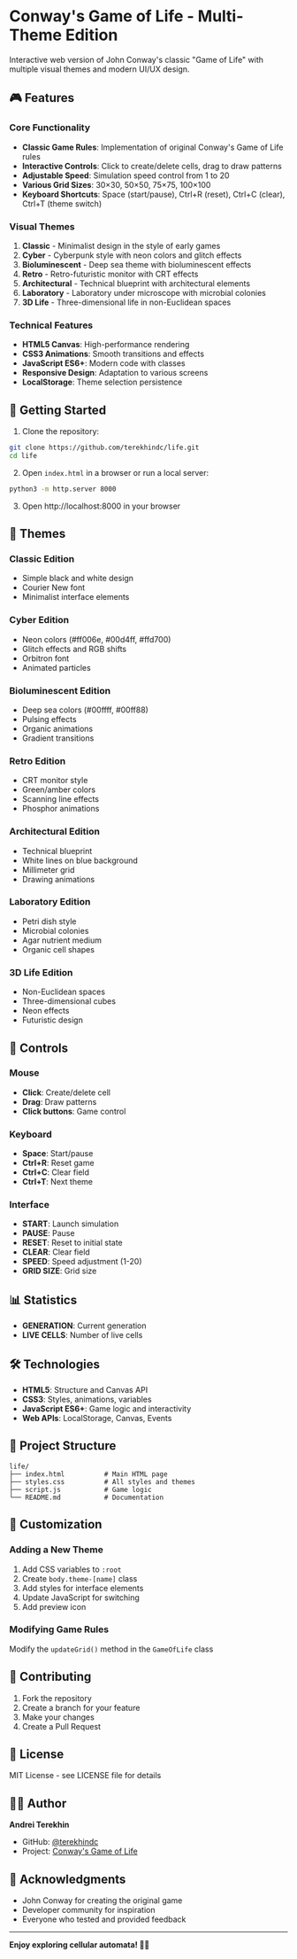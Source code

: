 # Conway's Game of Life - Multi-Theme Edition

Interactive web version of John Conway's classic "Game of Life" with multiple visual themes and modern UI/UX design.

## 🎮 Features

### Core Functionality
- **Classic Game Rules**: Implementation of original Conway's Game of Life rules
- **Interactive Controls**: Click to create/delete cells, drag to draw patterns
- **Adjustable Speed**: Simulation speed control from 1 to 20
- **Various Grid Sizes**: 30×30, 50×50, 75×75, 100×100
- **Keyboard Shortcuts**: Space (start/pause), Ctrl+R (reset), Ctrl+C (clear), Ctrl+T (theme switch)

### Visual Themes
1. **Classic** - Minimalist design in the style of early games
2. **Cyber** - Cyberpunk style with neon colors and glitch effects
3. **Bioluminescent** - Deep sea theme with bioluminescent effects
4. **Retro** - Retro-futuristic monitor with CRT effects
5. **Architectural** - Technical blueprint with architectural elements
6. **Laboratory** - Laboratory under microscope with microbial colonies
7. **3D Life** - Three-dimensional life in non-Euclidean spaces

### Technical Features
- **HTML5 Canvas**: High-performance rendering
- **CSS3 Animations**: Smooth transitions and effects
- **JavaScript ES6+**: Modern code with classes
- **Responsive Design**: Adaptation to various screens
- **LocalStorage**: Theme selection persistence

## 🚀 Getting Started

1. Clone the repository:
```bash
git clone https://github.com/terekhindc/life.git
cd life
```

2. Open `index.html` in a browser or run a local server:
```bash
python3 -m http.server 8000
```

3. Open http://localhost:8000 in your browser

## 🎨 Themes

### Classic Edition
- Simple black and white design
- Courier New font
- Minimalist interface elements

### Cyber Edition
- Neon colors (#ff006e, #00d4ff, #ffd700)
- Glitch effects and RGB shifts
- Orbitron font
- Animated particles

### Bioluminescent Edition
- Deep sea colors (#00ffff, #00ff88)
- Pulsing effects
- Organic animations
- Gradient transitions

### Retro Edition
- CRT monitor style
- Green/amber colors
- Scanning line effects
- Phosphor animations

### Architectural Edition
- Technical blueprint
- White lines on blue background
- Millimeter grid
- Drawing animations

### Laboratory Edition
- Petri dish style
- Microbial colonies
- Agar nutrient medium
- Organic cell shapes

### 3D Life Edition
- Non-Euclidean spaces
- Three-dimensional cubes
- Neon effects
- Futuristic design

## 🎯 Controls

### Mouse
- **Click**: Create/delete cell
- **Drag**: Draw patterns
- **Click buttons**: Game control

### Keyboard
- **Space**: Start/pause
- **Ctrl+R**: Reset game
- **Ctrl+C**: Clear field
- **Ctrl+T**: Next theme

### Interface
- **START**: Launch simulation
- **PAUSE**: Pause
- **RESET**: Reset to initial state
- **CLEAR**: Clear field
- **SPEED**: Speed adjustment (1-20)
- **GRID SIZE**: Grid size

## 📊 Statistics
- **GENERATION**: Current generation
- **LIVE CELLS**: Number of live cells

## 🛠 Technologies

- **HTML5**: Structure and Canvas API
- **CSS3**: Styles, animations, variables
- **JavaScript ES6+**: Game logic and interactivity
- **Web APIs**: LocalStorage, Canvas, Events

## 📁 Project Structure

```
life/
├── index.html          # Main HTML page
├── styles.css          # All styles and themes
├── script.js           # Game logic
└── README.md           # Documentation
```

## 🎨 Customization

### Adding a New Theme
1. Add CSS variables to `:root`
2. Create `body.theme-[name]` class
3. Add styles for interface elements
4. Update JavaScript for switching
5. Add preview icon

### Modifying Game Rules
Modify the `updateGrid()` method in the `GameOfLife` class

## 🤝 Contributing

1. Fork the repository
2. Create a branch for your feature
3. Make your changes
4. Create a Pull Request

## 📄 License

MIT License - see LICENSE file for details

## 👨‍💻 Author

**Andrei Terekhin**
- GitHub: [@terekhindc](https://github.com/terekhindc)
- Project: [Conway's Game of Life](https://github.com/terekhindc/life)

## 🙏 Acknowledgments

- John Conway for creating the original game
- Developer community for inspiration
- Everyone who tested and provided feedback

---

**Enjoy exploring cellular automata! 🧬✨**
